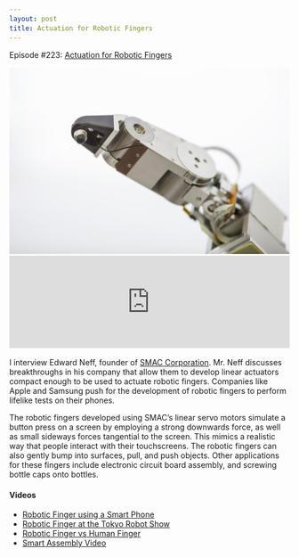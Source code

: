 ```yaml
---
layout: post
title: Actuation for Robotic Fingers
---
```

Episode #223: <a href="https://robohub.org/actuation-for-robotic-fingers/">Actuation for Robotic Fingers</a> 

<img class="aligncenter" src="/assets/smac.jpg" alt="" />
<iframe src="https://w.soundcloud.com/player/?url=https%3A//api.soundcloud.com/tracks/297410127&amp;color=ff5500&amp;auto_play=false&amp;hide_related=false&amp;show_comments=true&amp;show_user=true&amp;show_reposts=false" width="100%" height="166" frameborder="no" scrolling="no"></iframe>


I interview Edward Neff, founder of <a href="https://www.smac-mca.com">SMAC Corporation</a>. Mr. Neff discusses breakthroughs in his company that allow them to develop linear actuators compact enough to be used to actuate robotic fingers. Companies like Apple and Samsung push for the development of robotic fingers to perform lifelike tests on their phones.

The robotic fingers developed using SMAC’s linear servo motors simulate a button press on a screen by employing a strong downwards force, as well as small sideways forces tangential to the screen. This mimics a realistic way that people interact with their touchscreens. The robotic fingers can also gently bump into surfaces, pull, and push objects. Other applications for these fingers include electronic circuit board assembly, and screwing bottle caps onto bottles.

<h4>Videos</h4>
<ul>
  <li><a href="https://youtu.be/S8Y0bGsLCvo">Robotic Finger using a Smart Phone</a></li>
  <li><a href="https://youtu.be/G13-5D-C5sM">Robotic Finger at the Tokyo Robot Show</a></li>
  <li><a href="https://youtu.be/eZagN2eu164">Robotic Finger vs Human Finger</a></li>
  <li><a href="https://youtu.be/VDQydFc45_o">Smart Assembly Video</a></li>
</ul>
